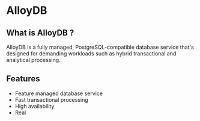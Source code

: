 # AlloyDB

## What is AlloyDB ?

AlloyDB is a fully managed, PostgreSQL-compatible database service that's designed for demanding workloads such as hybrid transactional and analytical processing.

## Features

- Feature managed database service
- Fast transactional processing
- High availability
- Real